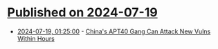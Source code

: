 # [Published on 2024-07-19](index.md)

* [2024-07-19, 01:25:00](https://soylentnews.org/article.pl?sid=24/07/18/0136237&from=rss) - [China's APT40 Gang Can Attack New Vulns Within Hours](https://soylentnews.org/article.pl?sid=24/07/18/0136237&from=rss)

